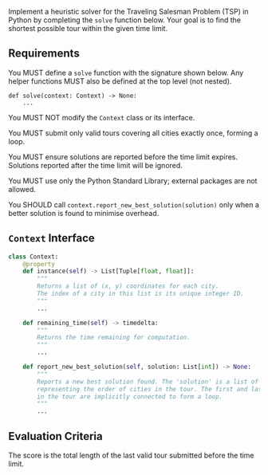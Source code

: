 Implement a heuristic solver for the Traveling Salesman Problem (TSP) in Python by completing the `solve` function below. Your goal is to find the shortest possible tour within the given time limit.

## Requirements

You MUST define a `solve` function with the signature shown below. Any helper functions MUST also be defined at the top level (not nested).

```
def solve(context: Context) -> None:
    ...
```

You MUST NOT modify the `Context` class or its interface.

You MUST submit only valid tours covering all cities exactly once, forming a loop.

You MUST ensure solutions are reported before the time limit expires. Solutions reported after the time limit will be ignored.

You MUST use only the Python Standard Library; external packages are not allowed.

You SHOULD call `context.report_new_best_solution(solution)` only when a better solution is found to minimise overhead.

## `Context` Interface

```python
class Context:
    @property
    def instance(self) -> List[Tuple[float, float]]:
        """
        Returns a list of (x, y) coordinates for each city.
        The index of a city in this list is its unique integer ID.
        """
        ...

    def remaining_time(self) -> timedelta:
        """
        Returns the time remaining for computation.
        """
        ...

    def report_new_best_solution(self, solution: List[int]) -> None:
        """
        Reports a new best solution found. The 'solution' is a list of city IDs
        representing the order of cities in the tour. The first and last city
        in the tour are implicitly connected to form a loop.
        """
        ...
```

## Evaluation Criteria

The score is the total length of the last valid tour submitted before the time limit.
